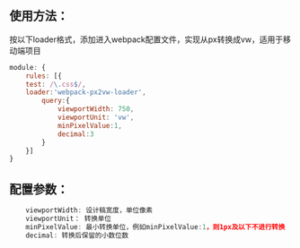 ## 使用方法：

按以下loader格式，添加进入webpack配置文件，实现从px转换成vw，适用于移动端项目

```javascript
module: {
    rules: [{
    test: /\.css$/,
    loader:'webpack-px2vw-loader',
        query:{
            viewportWidth: 750,
            viewportUnit: 'vw',
            minPixelValue:1,
            decimal:3
        }
    }]
}
```

## 配置参数：
```javascript
    viewportWidth: 设计稿宽度，单位像素
    viewportUnit： 转换单位
    minPixelValue: 最小转换单位，例如minPixelValue:1，则1px及以下不进行转换
    decimal: 转换后保留的小数位数
```
